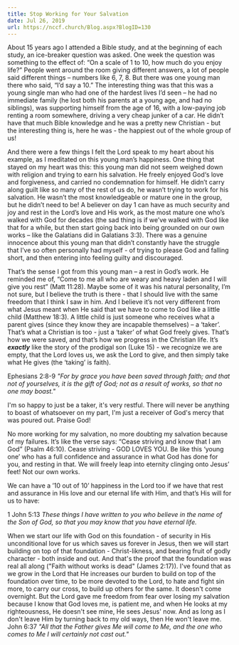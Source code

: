```yaml
---
title: Stop Working for Your Salvation
date: Jul 26, 2019
url: https://nccf.church/Blog.aspx?BlogID=130
---
```


About 15 years ago I attended a Bible study, and at the beginning of each study, an ice-breaker question was asked. One week the question was something to the effect of: “On a scale of 1 to 10, how much do you enjoy life?” People went around the room giving different answers, a lot of people said different things – numbers like 6, 7, 8. But there was one young man there who said, “I’d say a 10.” The interesting thing was that this was a young single man who had one of the hardest lives I’d seen – he had no immediate family (he lost both his parents at a young age, and had no siblings), was supporting himself from the age of 16, with a low-paying job renting a room somewhere, driving a very cheap junker of a car. He didn’t have that much Bible knowledge and he was a pretty new Christian - but the interesting thing is, here he was - the happiest out of the whole group of us!

And there were a few things I felt the Lord speak to my heart about his example, as I meditated on this young man’s happiness. One thing that stayed on my heart was this: this young man did not seem weighed down with religion and trying to earn his salvation. He freely enjoyed God‘s love and forgiveness, and carried no condemnation for himself. He didn’t carry along guilt like so many of the rest of us do, he wasn’t trying to work for his salvation. He wasn’t the most knowledgeable or mature one in the group, but he didn’t need to be! A believer on day 1 can have as much security and joy and rest in the Lord’s love and His work, as the most mature one who’s walked with God for decades (the sad thing is if we’ve walked with God like that for a while, but then start going back into being grounded on our own works – like the Galatians did in Galatians 3:3). There was a genuine innocence about this young man that didn’t constantly have the struggle that I’ve so often personally had myself - of trying to please God and falling short, and then entering into feeling guilty and discouraged.

That’s the sense I got from this young man – a rest in God’s work. He reminded me of, “Come to me all who are weary and heavy laden and I will give you rest” (Matt 11:28). Maybe some of it was his natural personality, I’m not sure, but I believe the truth is there - that I should live with the same freedom that I think I saw in him. And I believe it’s not very different from what Jesus meant when He said that we have to come to God like a little child (Matthew 18:3). A little child is just someone who receives what a parent gives (since they know they are incapable themselves) – a ‘taker’. That’s what a Christian is too - just a ‘taker’ of what God freely gives. That’s how we were saved, and that’s how we progress in the Christian life. It’s ***exactly*** like the story of the prodigal son (Luke 15) - we recognize we are empty, that the Lord loves us, we ask the Lord to give, and then simply take what He gives (the ‘taking’ is faith).

Ephesians 2:8-9 *"For by grace you have been saved through faith; and that not of yourselves, it is the gift of God; not as a result of works, so that no one may boast."*

I'm so happy to just be a taker, it's very restful. There will never be anything to boast of whatsoever on my part, I'm just a receiver of God's mercy that was poured out. Praise God!

No more working for my salvation, no more doubting my salvation because of my failures. It’s like the verse says: “Cease striving and know that I am God” (Psalm 46:10). Cease striving - GOD LOVES YOU. Be like this ‘young one’ who has a full confidence and assurance in what God has done for you, and resting in that. We will freely leap into eternity clinging onto Jesus’ feet! Not our own works.

We can have a ’10 out of 10’ happiness in the Lord too if we have that rest and assurance in His love and our eternal life with Him, and that’s His will for us to have:

1 John 5:13 *These things I have written to you who believe in the name of the Son of God, so that you may know that you have eternal life.*

When we start our life with God on this foundation - of security in His unconditional love for us which saves us forever in Jesus, then we will start building on top of that foundation - Christ-likness, and bearing fruit of godly character - both inside and out. And that's the proof that the foundation was real all along ("Faith without works is dead" (James 2:17)). I've found that as we grow in the Lord that He increases our burden to build on top of the foundation over time, to be more devoted to the Lord, to hate and fight sin more, to carry our cross, to build up others for the same. It doesn't come overnight. But the Lord gave me freedom from fear over losing my salvation because I know that God loves me, is patient me, and when He looks at my righteousness, He doesn't see mine, He sees Jesus' now. And as long as I don't leave Him by turning back to my old ways, then He won't leave me. John 6:37 *"All that the Father gives Me will come to Me, and the one who comes to Me I will certainly not cast out."*

